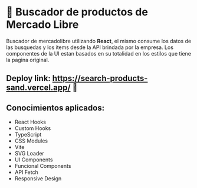 # :mag_right: Buscador de productos de Mercado Libre

Buscador de mercadolibre utilizando **React**, el mismo consume los datos de las busquedas y los items desde la API brindada por la empresa. Los componentes de la UI estan basados en su totalidad en los estilos que tiene la pagina original.

## Deploy link: https://search-products-sand.vercel.app/ :rocket:

## Conocimientos aplicados:

- React Hooks
- Custom Hooks
- TypeScript
- CSS Modules
- Vite
- SVG Loader
- UI Components
- Funcional Components
- API Fetch
- Responsive Design
